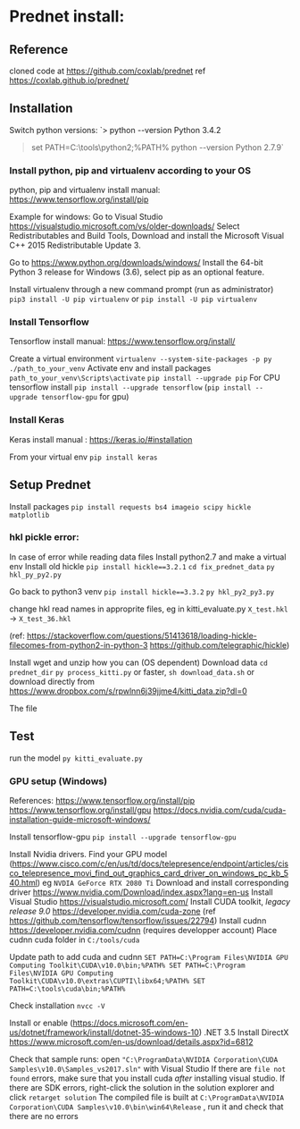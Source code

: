 # Prednet install:

## Reference
cloned code at https://github.com/coxlab/prednet
ref https://coxlab.github.io/prednet/

## Installation

Switch python versions: 
`> python --version
Python 3.4.2
> set PATH=C:\tools\python2\;%PATH%
> python --version
Python 2.7.9`

### Install python, pip and virtualenv according to your OS 
python, pip and virtualenv install manual: https://www.tensorflow.org/install/pip

Example for windows:
Go to Visual Studio https://visualstudio.microsoft.com/vs/older-downloads/
Select Redistributables and Build Tools,
Download and install the Microsoft Visual C++ 2015 Redistributable Update 3.

Go to https://www.python.org/downloads/windows/
Install the 64-bit Python 3 release for Windows (3.6), select pip as an optional feature.

Install virtualenv through a new command prompt (run as administrator)
`pip3 install -U pip virtualenv`
or
`pip install -U pip virtualenv`

### Install Tensorflow
Tensorflow install manual: https://www.tensorflow.org/install/

Create a virtual environment
`virtualenv --system-site-packages -p py ./path_to_your_venv`
Activate env and install packages
`path_to_your_venv\Scripts\activate`
`pip install --upgrade pip`
For CPU tensorflow install
`pip install --upgrade tensorflow` (`pip install --upgrade tensorflow-gpu` for gpu)


### Install Keras
Keras install manual : https://keras.io/#installation

From your virtual env
`pip install keras`

## Setup Prednet

Install packages
`pip install requests bs4 imageio scipy hickle matplotlib`

### hkl pickle error:
In case of error while reading data files
Install python2.7 and make a virtual env
Install old hickle
`pip install hickle==3.2.1`
`cd fix_prednet_data`
`py hkl_py_py2.py`

Go back to python3 venv
`pip install hickle==3.3.2`
`py hkl_py2_py3.py`

change hkl read names in approprite files, eg in kitti_evaluate.py `X_test.hkl` -> `X_test_36.hkl`

(ref: https://stackoverflow.com/questions/51413618/loading-hickle-filecomes-from-python2-in-python-3
https://github.com/telegraphic/hickle)

Install wget and unzip how you can (OS dependent)
Download data
`cd prednet_dir`
`py process_kitti.py` or faster, `sh download_data.sh` or download directly from https://www.dropbox.com/s/rpwlnn6j39jjme4/kitti_data.zip?dl=0

The file

## Test

run the model `py kitti_evaluate.py`

### GPU setup (Windows)

References: 
https://www.tensorflow.org/install/pip
https://www.tensorflow.org/install/gpu
https://docs.nvidia.com/cuda/cuda-installation-guide-microsoft-windows/

Install tensorflow-gpu 
`pip install --upgrade tensorflow-gpu`

Install Nvidia drivers. Find your GPU model (https://www.cisco.com/c/en/us/td/docs/telepresence/endpoint/articles/cisco_telepresence_movi_find_out_graphics_card_driver_on_windows_pc_kb_540.html)
eg `NVDIA GeForce RTX 2080 Ti`
Download and install corresponding driver https://www.nvidia.com/Download/index.aspx?lang=en-us
Install Visual Studio https://visualstudio.microsoft.com/
Install CUDA toolkit, *legacy release 9.0* https://developer.nvidia.com/cuda-zone (ref https://github.com/tensorflow/tensorflow/issues/22794)
Install cudnn https://developer.nvidia.com/cudnn (requires developper account)
Place cudnn cuda folder in `C:/tools/cuda`

Update path to add cuda and cudnn
`SET PATH=C:\Program Files\NVIDIA GPU Computing Toolkit\CUDA\v10.0\bin;%PATH%
SET PATH=C:\Program Files\NVIDIA GPU Computing Toolkit\CUDA\v10.0\extras\CUPTI\libx64;%PATH%
SET PATH=C:\tools\cuda\bin;%PATH%` 

Check installation `nvcc -V`

Install or enable (https://docs.microsoft.com/en-us/dotnet/framework/install/dotnet-35-windows-10) .NET 3.5
Install DirectX https://www.microsoft.com/en-us/download/details.aspx?id=6812

Check that sample runs:
open `"C:\ProgramData\NVIDIA Corporation\CUDA Samples\v10.0\Samples_vs2017.sln"` with Visual Studio
If there are `file not found` errors, make sure that you install cuda *after* installing visual studio.
If there are SDK errors, right-click the solution in the solution explorer and click `retarget solution`
The compiled file is built at `C:\ProgramData\NVIDIA Corporation\CUDA Samples\v10.0\bin\win64\Release` , run it and check that there are no errors

